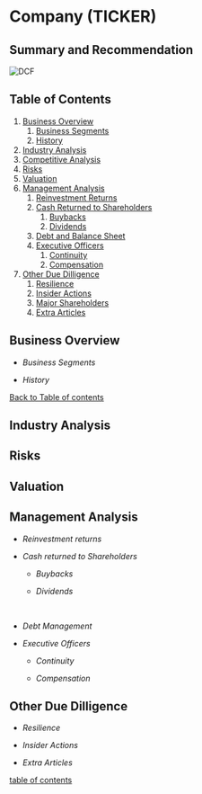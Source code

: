 # Company (TICKER)

## Summary and Recommendation

![DCF](https://dsm01pap006files.storage.live.com/y4mCEv6nFIJF5_BR4t_KDRvsImgOboCLtya54MJ4NFyY91XBydrXLGcQketvfw0rRV7WlofLBIhNL7MK4qZlzAYABUt7ZmpYfTFcdANH7Q_MvPiH5OkzpnAOnOWRHEF8yF03uPHni6ojwN_a0rbm6bfGiEtZjUyEJ--k19yl0g2Zct4ZKUekGvbbaKgxyhB1o-u?width=1265&height=334&cropmode=none)

## Table of Contents <a name="table-of-contents"></a>

1. [Business Overview](#business-overview)
	1. [Business Segments](#business-segments)
	1. [History](#business-history)
1. [Industry Analysis](#industry-analysis)
1. [Competitive Analysis](#competitive-analysis)
1. [Risks](#risks)
1. [Valuation](#valuation)
1. [Management Analysis](#management-analysis)
	1. [Reinvestment Returns](#reinvestment-returns)
	1. [Cash Returned to Shareholders](#cash-returned-to-shareholders)
		1. [Buybacks](#buybacks)
		1. [Dividends](#dividends)
	1. [Debt and Balance Sheet](#balance-sheet-analysis)
	1. [Executive Officers](#executive-officers)
		1. [Continuity](#continuity)
		1. [Compensation](#compensation)
1. [Other Due Dilligence](#due-dilligence)
	1. [Resilience](#resilience)
	1. [Insider Actions](#insider-actions)
	1. [Major Shareholders](#major-shareholders)
	1. [Extra Articles](#extra-articles)

## Business Overview <a name="business-overview"></a>

- *Business Segments*<a name="business-segments"></a>

- *History* <a name="business-history"></a>

[Back to Table of contents](#table-of-contents)

## Industry Analysis <a name="industry-analysis"></a>
## Risks <a name="risks"></a>
## Valuation <a name="valuation"></a>
## Management Analysis <a name="management-analysis"></a>

- *Reinvestment returns* <a name="reinvestment-returns"></a>

- *Cash returned to Shareholders* <a name="cash-returned-to-shareholders"></a>

	- *Buybacks* <a name="buybacks"></a>

	- *Dividends* <a name="dividends"></a>

<br>

- *Debt Management* <a name="balance-sheet-analysis"></a>

- *Executive Officers* <a name="executive-officers"></a>

	- *Continuity* <a name="continuity"></a>

	- *Compensation* <a name="compensation"></a>

## Other Due Dilligence <a name="due-dilligence"></a>
- *Resilience*  <a name="resilience"></a>
- *Insider Actions*  <a name="insider-actions"></a>

- *Extra Articles* <a name="extra-articles"></a> 

[table of contents](#table-of-contents)

